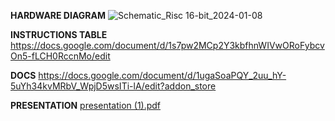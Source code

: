   **HARDWARE DIAGRAM**
![Schematic_Risc 16-bit_2024-01-08](https://github.com/cojocarucristian05/VerilogProiectFIC/assets/93082736/5eace5b7-43a0-45bc-91ff-358c81f98dc1)

**INSTRUCTIONS TABLE**
https://docs.google.com/document/d/1s7pw2MCp2Y3kbfhnWIVwORoFybcvOn5-fLCH0RccnMo/edit

**DOCS**
https://docs.google.com/document/d/1ugaSoaPQY_2uu_hY-5uYh34kvMRbV_WpjD5wsITi-lA/edit?addon_store

**PRESENTATION**
[presentation (1).pdf](https://github.com/cojocarucristian05/VerilogProiectFIC/files/13876174/presentation.1.pdf)
